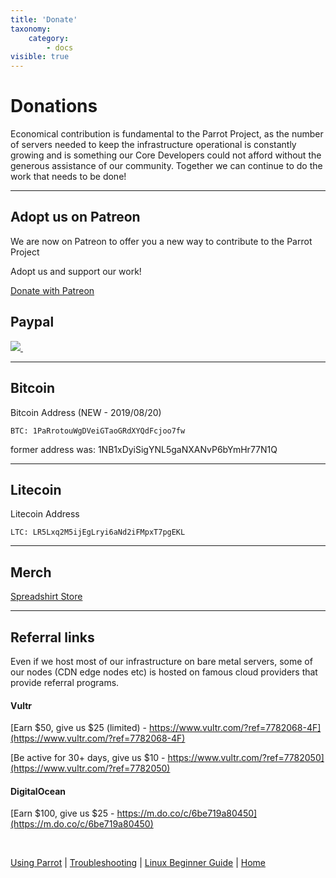 ```yaml
---
title: 'Donate'
taxonomy:
    category:
        - docs
visible: true
---
```


# Donations

Economical contribution is fundamental to the Parrot Project, as the number of servers needed to keep the infrastructure operational is constantly growing and is something our Core Developers could not afford without the generous assistance of our community.  Together we can continue to do the work that needs to be done!

----

## Adopt us on Patreon

We are now on Patreon to offer you a new way to contribute to the Parrot Project

Adopt us and support our work!

<html><a href="https://www.patreon.com/parrot" target="_blank" class="btn btn-primary">Donate with Patreon</a></html>

## Paypal

<html>
<a target="_blank" href="https://www.paypal.me/palinuro">
<img src="https://www.paypalobjects.com/en_US/i/btn/btn_donateCC_LG.gif" type="image">
<img src="https://www.paypalobjects.com/it_IT/i/scr/pixel.gif" alt="" width="1" border="0" height="1">
</a>
</html>

----

## Bitcoin

Bitcoin Address (NEW - 2019/08/20)

    BTC: 1PaRrotouWgDVeiGTaoGRdXYQdFcjoo7fw

former address was: 1NB1xDyiSigYNL5gaNXANvP6bYmHr77N1Q

----

## Litecoin

Litecoin Address

    LTC: LR5Lxq2M5ijEgLryi6aNd2iFMpxT7pgEKL 

----

## Merch
<html><a href="http://frozenbox.spreadshirt.net/" target="_blank" class="btn btn-primary">Spreadshirt Store</a></html>

----

## Referral links

Even if we host most of our infrastructure on bare metal servers, some of our nodes (CDN edge nodes etc) is hosted on famous cloud providers that provide referral programs.

#### Vultr

[Earn $50, give us $25 (limited) - https://www.vultr.com/?ref=7782068-4F](https://www.vultr.com/?ref=7782068-4F)

[Be active for 30+ days, give us $10 - https://www.vultr.com/?ref=7782050](https://www.vultr.com/?ref=7782050)

#### DigitalOcean

[Earn $100, give us $25 - https://m.do.co/c/6be719a80450](https://m.do.co/c/6be719a80450)

&nbsp;

[Using Parrot](https://docs.parrot.sh/info/start/) | [Troubleshooting](https://docs.parrot.sh/trbl/start/) | [Linux Beginner Guide](https://docs.parrot.sh/library/lbg-basics/) | [Home](https://docs.parrot.sh/)
